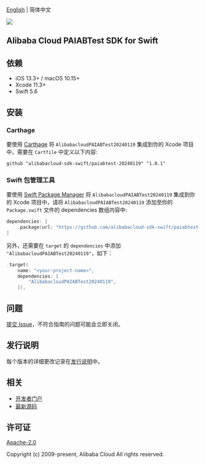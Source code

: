 [English](README.md) | 简体中文

![](https://aliyunsdk-pages.alicdn.com/icons/AlibabaCloud.svg)

## Alibaba Cloud PAIABTest SDK for Swift

## 依赖

- iOS 13.3+ / macOS 10.15+
- Xcode 11.3+
- Swift 5.6

## 安装

### Carthage

要使用 [Carthage](https://github.com/Carthage/Carthage) 将 `AlibabacloudPAIABTest20240119` 集成到你的 Xcode 项目中，需要在 `Cartfile` 中定义以下内容:

```ogdl
github "alibabacloud-sdk-swift/paiabtest-20240119" "1.0.1"
```

### Swift 包管理工具

要使用 [Swift Package Manager](https://swift.org/package-manager/) 将 `AlibabacloudPAIABTest20240119` 集成到你的 Xcode 项目中，请将 `AlibabacloudPAIABTest20240119` 添加至你的 `Package.swift` 文件的 dependencies 数组内容中:

```swift
dependencies: [
    .package(url: "https://github.com/alibabacloud-sdk-swift/paiabtest-20240119.git", from: "1.0.1")
]
```

另外，还需要在 `target` 的 `dependencies` 中添加 `"AlibabacloudPAIABTest20240119"`，如下：

```swift
.target(
    name: "<your-project-name>",
    dependencies: [
        "AlibabacloudPAIABTest20240119",
    ]),
```

## 问题

[提交 Issue](https://github.com/alibabacloud-sdk-swift/paiabtest-20240119/issues/new)，不符合指南的问题可能会立即关闭。

## 发行说明

每个版本的详细更改记录在[发行说明](./ChangeLog.txt)中。

## 相关

* [开发者门户](https://next.api.aliyun.com/home)
* [最新源码](https://github.com/alibabacloud-sdk-swift/paiabtest-20240119)

## 许可证

[Apache-2.0](http://www.apache.org/licenses/LICENSE-2.0)

Copyright (c) 2009-present, Alibaba Cloud All rights reserved.
